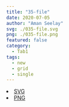 ```yaml
---
title: "35-file"
date: 2020-07-05
author: "Aman Seelay"
svg: ./035-file.svg
png: ./035-file.png
featured: false
category:
  - Tab1
tags:
  - new
  - grid
  - single
---
```

<li><a href="./035-file.svg" download className="btn-svg">SVG</a></li>
<li><a href="./035-file.png" download className="btn-png">PNG</a></li>
